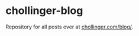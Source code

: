 # chollinger-blog

Repository for all posts over at [chollinger.com/blog/](https://chollinger.com/blog/).